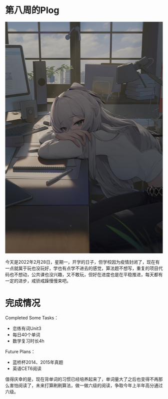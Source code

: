 # 第八周的Plog

![](./Source/08/preface.jpg)

​		今天是2022年2月28日，星期一，开学的日子，但学校因为疫情封闭了，现在有一点就属于玩也没玩好，学也有点学不进去的感觉，算法题不想写，重复的项目代码也不想动，公共课也没兴趣，又不敢玩，但好在进度也是在平稳推进，每天都有一定的进步，戒骄戒躁慢慢来吧。



# 完成情况

Completed Some Tasks：

- 恋练有词Unit3
- 每日40个单词
- 数学复习时长4h

Future Plans：

- 蓝桥杯2014、2015年真题
- 英语CET6阅读

​		值得庆幸的是，现在背单词的习惯已经培养起来了，单词量大了之后也变得不再那么害怕阅读了，未来打算刷刷算法，做一做六级的阅读，争取今年上半年高分通过六级。

